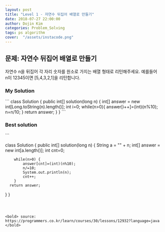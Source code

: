 ```yaml
---
layout: post
title: "Level 1 - 자연수 뒤집어 배열로 만들기"
date: 2018-07-27 22:00:00
author: Dojin Kim
categories: Problem_Solving
tags: ps algorithm
cover:  "/assets/instacode.png"
---
```



<h2>문제: 자연수 뒤집어 배열로 만들기</h2>

자연수 n을 뒤집어 각 자리 숫자를 원소로 가지는 배열 형태로 리턴해주세요. 예를들어 n이 12345이면 [5,4,3,2,1]을 리턴합니다.


<h3>My Solution</h3>
```
class Solution {
  public int[] solution(long n) {      
      int[] answer = new int[Long.toString(n).length()];
      int i=0;
      while(n>0){
        answer[i++]=(int)(n%10);
        n=n/10;
      }
      return answer;
  }
}
```

<h3>Best solution</h3>
```

class Solution {
  public int[] solution(long n) {
      String a = "" + n;
        int[] answer = new int[a.length()];
        int cnt=0;

        while(n>0) {
            answer[cnt]=(int)(n%10);
            n/=10;
            System.out.println(n);
            cnt++;
        }
      return answer;
  }
}

```



<bold> source: https://programmers.co.kr/learn/courses/30/lessons/12932?language=java </bold>
